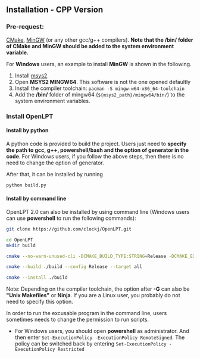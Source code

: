 ## Installation - CPP Version

### Pre-request: 
[CMake](https://cmake.org/),
[MinGW](https://www.mingw-w64.org/) (or any other gcc/g++ compilers).
**Note that the /bin/ folder of CMake and MinGW should be added to the system environment variable.**

For **Windows** users, an example to install **MinGW** is shown in the following.

1. Install [msys2](https://www.msys2.org/).
2. Open **MSYS2 MINGW64**. This software is not the one opened defaultly
3. Install the compiler toolchain:
`
pacman -S mingw-w64-x86_64-toolchain
`
4. Add the **/bin/** folder of mingw64 (`${msys2_path}/mingw64/bin/`) to the system environment variables. 



### Install OpenLPT

#### Install by python

A python code is provided to build the project. Users just need to **specify the path to gcc, g++, powershell/bash and the option of generator in the code**. 
For Windows users, if you follow the above steps, then there is no need to change the option of generator.

After that, it can be installed by running
```bash
python build.py
```

#### Install by command line

OpenLPT 2.0 can also be installed by using command line (Windows users can use **powershell** to run the following commands):

```bash
git clone https://github.com/clockj/OpenLPT.git

cd OpenLPT
mkdir build

cmake --no-warn-unused-cli -DCMAKE_BUILD_TYPE:STRING=Release -DCMAKE_EXPORT_COMPILE_COMMANDS:BOOL=TRUE -DCMAKE_C_COMPILER:FILEPATH=${path_to_gcc.exe} -DCMAKE_CXX_COMPILER:FILEPATH=${path_to_g++.exe} "-S${code_path}" "-B${code_path}/build/" -G "MinGW Makefiles"

cmake --build ./build --config Release --target all

cmake --install ./build
```

Note: Depending on the compiler toolchain, the option after **-G** can also be **"Unix Makefiles"** or **Ninja**. If you are a Linux user, you probably do not need to specify this option.

In order to run the excusable program in the command line, users sometimes needs to change the permission to run scripts.

- For Windows users, you should open **powershell** as administrator. And then enter `Set-ExecutionPolicy -ExecutionPolicy RemoteSigned`. The policy can be switched back by entering `Set-ExecutionPolicy -ExecutionPolicy Restricted`
